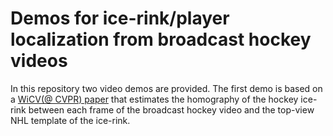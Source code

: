 # Demos for ice-rink/player localization from broadcast hockey videos
In this repository two video demos are provided. The first demo is based on a [WiCV(@ CVPR) paper](
https://doi.org/10.48550/arXiv.2104.10847) that estimates the homography of the hockey ice-rink between 
each frame of the broadcast hockey video and the top-view NHL template of the ice-rink.
